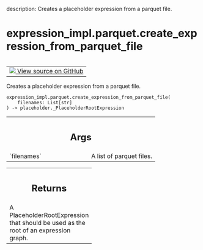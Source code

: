 description: Creates a placeholder expression from a parquet file.

<div itemscope itemtype="http://developers.google.com/ReferenceObject">
<meta itemprop="name" content="expression_impl.parquet.create_expression_from_parquet_file" />
<meta itemprop="path" content="Stable" />
</div>

# expression_impl.parquet.create_expression_from_parquet_file

<!-- Insert buttons and diff -->

<table class="tfo-notebook-buttons tfo-api nocontent" align="left">
<td>
  <a target="_blank" href="https://github.com/google/struct2tensor/blob/master/struct2tensor/expression_impl/parquet.py#L46-L68">
    <img src="https://www.tensorflow.org/images/GitHub-Mark-32px.png" />
    View source on GitHub
  </a>
</td>
</table>



Creates a placeholder expression from a parquet file.

<pre class="devsite-click-to-copy prettyprint lang-py tfo-signature-link">
<code>expression_impl.parquet.create_expression_from_parquet_file(
    filenames: List[str]
) -> placeholder._PlaceholderRootExpression
</code></pre>



<!-- Placeholder for "Used in" -->


<!-- Tabular view -->
 <table class="responsive fixed orange">
<colgroup><col width="214px"><col></colgroup>
<tr><th colspan="2"><h2 class="add-link">Args</h2></th></tr>

<tr>
<td>
`filenames`
</td>
<td>
A list of parquet files.
</td>
</tr>
</table>



<!-- Tabular view -->
 <table class="responsive fixed orange">
<colgroup><col width="214px"><col></colgroup>
<tr><th colspan="2"><h2 class="add-link">Returns</h2></th></tr>
<tr class="alt">
<td colspan="2">
A PlaceholderRootExpression that should be used as the root of an expression
graph.
</td>
</tr>

</table>
